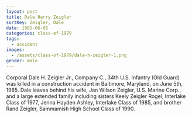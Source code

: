 ```yaml
---
layout: post
title: Dale Harry Zeigler
sortKey: Zeigler, Dale
date: 1985-06-05
categories: class-of-1979
tags:
  - accident
images:
  - /assets/class-of-1979/dale-h-zeigler-1.png
gender: male
---
```

Corporal Dale H. Zeigler Jr., Company C., 34th U.S. Infantry (Old Guard) was killed in a construction accident in Baltimore, Maryland, on June 5th, 1985. Dale leaves behind his wife, Jan Wilson Zeigler, U.S. Marine Corp., and a large extended family including sisters Keely Zeigler Rogel, Interlake Class of 1977, Jenna Hayden Ashley, Interlake Class of 1985, and brother Rand Zeigler, Sammamish High School Class of 1990.
